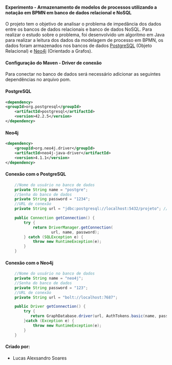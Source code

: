 #### Experimento - Armazenamento de modelos de processos utilizando a notação em BPMN em banco de dados relacional e NoSQL

O projeto tem o objetivo de analisar o problema de impedância dos dados entre os bancos de dados relacionais e banco de dados NoSQL. Para realizar o estudo sobre o problema, foi desenvolvido um algoritmo em Java para realizar a leitura dos dados da modelagem de processo em BPMN, os dados foram armazenados nos bancos de dados [PostgreSQL](https://www.postgresql.org/) (Objeto Relacional) e [Neo4j](https://neo4j.com/) (Orientado a Grafos).

#### Configuração do Maven - Driver de conexão

Para conectar no banco de dados será necessário adicionar as seguintes dependências no arquivo pom.

#### PostgreSQL

```xml
<dependency>
<groupId>org.postgresql</groupId>
	<artifactId>postgresql</artifactId>
	<version>42.2.5</version>
</dependency>
```

#### Neo4j

```xml
<dependency>
	<groupId>org.neo4j.driver</groupId>
	<artifactId>neo4j-java-driver</artifactId>
	<version>4.1.1</version>
</dependency>
```

#### Conexão com o PostgreSQL

```java
    //Nome do usuário no banco de dados
    private String name = "postgre";
    //Senha do banco de dados
    private String password = "1234";
    //URL de conexão
    private String url = "jdbc:postgresql://localhost:5432/projeto"; // O "projeto" é meu database

    public Connection getConnection() {
        try {
            return DriverManager.getConnection(
                    url, name, password);
        } catch (SQLException e) {
            throw new RuntimeException(e);
        }
    }
```
#### Conexão com o Neo4j

```java
    //Nome do usuário no banco de dados
    private String name = "neo4j";
    //Senha do banco de dados
    private String password = "123";
    //URL de conexão
    private String url = "bolt://localhost:7687";

    public Driver getConnection() {
        try {
           return GraphDatabase.driver(url, AuthTokens.basic(name, password));
        }catch (Exception e) {
            throw new RuntimeException(e);
        }
    }
```
#### Criado por:
 - Lucas Alexsandro Soares
